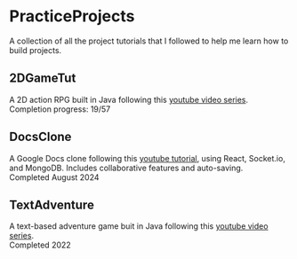 # PracticeProjects
A collection of all the project tutorials that I followed to help me learn how to build projects.

## 2DGameTut
A 2D action RPG built in Java following this [youtube video series](https://youtube.com/playlist?list=PL_QPQmz5C6WUF-pOQDsbsKbaBZqXj4qSq&si=JTNF5EKiDB5Tjv-a).  
Completion progress: 19/57

## DocsClone
A Google Docs clone following this [youtube tutorial](https://youtu.be/iRaelG7v0OU?si=G-CJyg9qkpP8oj_5), using React, Socket.io, and MongoDB. 
Includes collaborative features and auto-saving.  
Completed August 2024

## TextAdventure
A text-based adventure game buit in Java following this [youtube video series](https://youtube.com/playlist?list=PL_QPQmz5C6WUMB0xEMZosWbyQo_Kil0Fb&si=81b0Og3rDpZvjHHW).  
Completed 2022